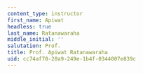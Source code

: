 ```yaml
---
content_type: instructor
first_name: Apiwat
headless: true
last_name: Ratanawaraha
middle_initial: ''
salutation: Prof.
title: Prof. Apiwat Ratanawaraha
uid: cc74af70-20a9-249e-1b4f-0344007e839c
---
```

